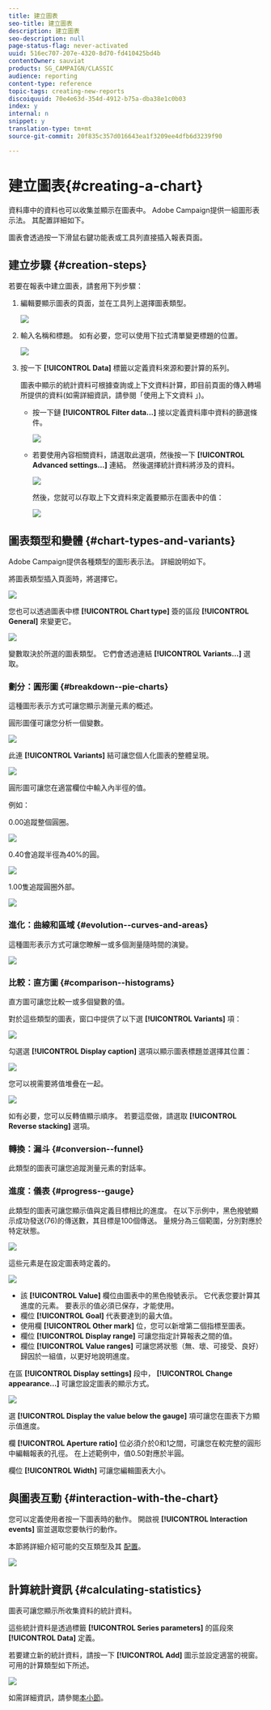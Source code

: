 ```yaml
---
title: 建立圖表
seo-title: 建立圖表
description: 建立圖表
seo-description: null
page-status-flag: never-activated
uuid: 516ec707-207e-4320-8d70-fd410425bd4b
contentOwner: sauviat
products: SG_CAMPAIGN/CLASSIC
audience: reporting
content-type: reference
topic-tags: creating-new-reports
discoiquuid: 70e4e63d-354d-4912-b75a-dba38e1c0b03
index: y
internal: n
snippet: y
translation-type: tm+mt
source-git-commit: 20f835c357d016643ea1f3209ee4dfb6d3239f90

---
```



# 建立圖表{#creating-a-chart}

資料庫中的資料也可以收集並顯示在圖表中。 Adobe Campaign提供一組圖形表示法。 其配置詳細如下。

圖表會透過按一下滑鼠右鍵功能表或工具列直接插入報表頁面。

## 建立步驟 {#creation-steps}

若要在報表中建立圖表，請套用下列步驟：

1. 編輯要顯示圖表的頁面，並在工具列上選擇圖表類型。

   ![](assets/s_advuser_report_page_activity_04.png)

1. 輸入名稱和標題。 如有必要，您可以使用下拉式清單變更標題的位置。

   ![](assets/s_ncs_advuser_report_wizard_018.png)

1. 按一下 **[!UICONTROL Data]** 標籤以定義資料來源和要計算的系列。

   圖表中顯示的統計資料可根據查詢或上下文資料計算，即目前頁面的傳入轉場所提供的資料(如需詳細資訊，請參閱「使用上下文資料 [](../../reporting/using/using-the-context.md#using-context-data)」)。

   * 按一下鏈 **[!UICONTROL Filter data...]** 接以定義資料庫中資料的篩選條件。

      ![](assets/reporting_graph_add_filter.png)

   * 若要使用內容相關資料，請選取此選項，然後按一下 **[!UICONTROL Advanced settings...]** 連結。 然後選擇統計資料將涉及的資料。

      ![](assets/reporting_graph_from_context.png)

      然後，您就可以存取上下文資料來定義要顯示在圖表中的值：

      ![](assets/reporting_graph_select-from_context.png)

## 圖表類型和變體 {#chart-types-and-variants}

Adobe Campaign提供各種類型的圖形表示法。 詳細說明如下。

將圖表類型插入頁面時，將選擇它。

![](assets/s_advuser_report_page_activity_04.png)

您也可以透過圖表中標 **[!UICONTROL Chart type]** 簽的區段 **[!UICONTROL General]** 來變更它。

![](assets/reporting_change_graph_type.png)

變數取決於所選的圖表類型。 它們會透過連結 **[!UICONTROL Variants...]** 選取。

### 劃分：圓形圖 {#breakdown--pie-charts}

這種圖形表示方式可讓您顯示測量元素的概述。

圓形圖僅可讓您分析一個變數。

![](assets/reporting_graph_type_sector_1.png)

此連 **[!UICONTROL Variants]** 結可讓您個人化圖表的整體呈現。

![](assets/reporting_graph_type_sector_2.png)

圓形圖可讓您在適當欄位中輸入內半徑的值。

例如：

0.00追蹤整個圓圈。

![](assets/s_ncs_advuser_report_sector_exple1.png)

0.40會追蹤半徑為40%的圓。

![](assets/s_ncs_advuser_report_sector_exple2.png)

1.00隻追蹤圓圈外部。

![](assets/s_ncs_advuser_report_sector_exple3.png)

### 進化：曲線和區域 {#evolution--curves-and-areas}

這種圖形表示方式可讓您瞭解一或多個測量隨時間的演變。

![](assets/reporting_graph_type_curve.png)

### 比較：直方圖 {#comparison--histograms}

直方圖可讓您比較一或多個變數的值。

對於這些類型的圖表，窗口中提供了以下選 **[!UICONTROL Variants]** 項：

![](assets/reporting_select_graph_var.png)

勾選選 **[!UICONTROL Display caption]** 選項以顯示圖表標題並選擇其位置：

![](assets/reporting_select_graph_legend.png)

您可以視需要將值堆疊在一起。

![](assets/reporting_graph_type_histo.png)

如有必要，您可以反轉值顯示順序。 若要這麼做，請選取 **[!UICONTROL Reverse stacking]** 選項。

### 轉換：漏斗 {#conversion--funnel}

此類型的圖表可讓您追蹤測量元素的對話率。

### 進度：儀表 {#progress--gauge}

此類型的圖表可讓您顯示值與定義目標相比的進度。 在以下示例中，黑色撥號顯示成功發送(76)的傳送數，其目標是100個傳送。 量規分為三個範圍，分別對應於特定狀態。

![](assets/reporting_graph_type_gauge.png)

這些元素是在設定圖表時定義的。

![](assets/reporting_graph_type_gauge1.png)

* 該 **[!UICONTROL Value]** 欄位由圖表中的黑色撥號表示。 它代表您要計算其進度的元素。 要表示的值必須已保存，才能使用。
* 欄位 **[!UICONTROL Goal]** 代表要達到的最大值。
* 使用欄 **[!UICONTROL Other mark]** 位，您可以新增第二個指標至圖表。
* 欄位 **[!UICONTROL Display range]** 可讓您指定計算報表之間的值。
* 欄位 **[!UICONTROL Value ranges]** 可讓您將狀態（無、壞、可接受、良好）歸因於一組值，以更好地說明進度。

在區 **[!UICONTROL Display settings]** 段中， **[!UICONTROL Change appearance...]** 可讓您設定圖表的顯示方式。

![](assets/reporting_graph_type_gauge2.png)

選 **[!UICONTROL Display the value below the gauge]** 項可讓您在圖表下方顯示值進度。

欄 **[!UICONTROL Aperture ratio]** 位必須介於0和1之間，可讓您在較完整的圓形中編輯報表的孔徑。 在上述範例中，值0.50對應於半圓。

欄位 **[!UICONTROL Width]** 可讓您編輯圖表大小。

## 與圖表互動 {#interaction-with-the-chart}

您可以定義使用者按一下圖表時的動作。 開啟視 **[!UICONTROL Interaction events]** 窗並選取您要執行的動作。

本節將詳細介紹可能的交互類型及其 [配置](../../web/using/static-elements-in-a-web-form.md#inserting-html-content)。

![](assets/s_ncs_advuser_report_wizard_017.png)

## 計算統計資訊 {#calculating-statistics}

圖表可讓您顯示所收集資料的統計資料。

這些統計資料是透過標籤 **[!UICONTROL Series parameters]** 的區段來 **[!UICONTROL Data]** 定義。

若要建立新的統計資料，請按一下 **[!UICONTROL Add]** 圖示並設定適當的視窗。 可用的計算類型如下所述。

![](assets/reporting_add_statistics.png)

如需詳細資訊，請參閱[本小節](../../reporting/using/using-the-descriptive-analysis-wizard.md#statistics-calculation)。
